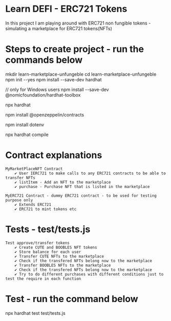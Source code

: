 # Learn DEFI - ERC721 Tokens

In this project I am playing around with ERC721 non fungible tokens - simulating a marketplace for ERC721 tokens(NFTs)

# Steps to create project - run the commands below

mkdir learn-marketplace-unfungeble
cd learn-marketplace-unfungeble
npm init --yes
npm install --save-dev hardhat

// only for Windows users
npm install --save-dev @nomicfoundation/hardhat-toolbox

npx hardhat

npm install @openzeppelin/contracts

npm install dotenv

npx hardhat compile

# Contract explanations

    MyMarketPlaceNFT Contract
        ✔ User IERC721 to make calls to any ERC721 contracts to be able to transfer NFTs
        ✔ listItem - Add an NFT to the marketplace
        ✔ purchase - Purchase NFT that is listed in the marketplace 
    
    MyERC721 Contract - dummy ERC721 contract - to be used for testing purpose only
        ✔ Extends ERC721
        ✔ ERC721 to mint tokens etc

# Tests - test/tests.js

    Test approve/transfer tokens
        ✔ Create CUTE and BOOBLES NFT tokens
        ✔ Store balance for each user
        ✔ Transfer CUTE NFTs to the marketplace
        ✔ Check if the transfered NFTs belong now to the marketplace
        ✔ Transfer BOOBLES NFTs to the marketplace
        ✔ Check if the transfered NFTs belong now to the marketplace
        ✔ Try to do different purchases with different conditions just to test the require in each function

# Test - run the command below
npx hardhat test test/tests.js
